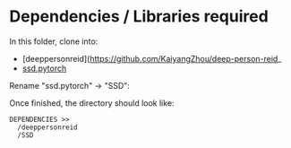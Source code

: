 # Dependencies / Libraries required

In this folder, clone into:

- [deeppersonreid](https://github.com/KaiyangZhou/deep-person-reid_
- [ssd.pytorch](https://github.com/amdegroot/ssd.pytorch)

Rename "ssd.pytorch" -> "SSD":

Once finished, the directory should look like: 
```
DEPENDENCIES >>
  /deeppersonreid
  /SSD
```
